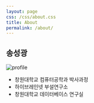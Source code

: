 ```yaml
---
layout: page
css: /css/about.css
title: About
permalink: /about/
---
```


## 송성광

![profile]({{site.url}}/assets/images/profile.png)

* 창원대학교 컴퓨터공학과 박사과정
* 하이브레인넷 부설연구소
* 창원대학교 데이터베이스 연구실
